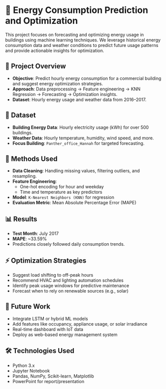 # 🔋 Energy Consumption Prediction and Optimization

This project focuses on forecasting and optimizing energy usage in buildings using machine learning techniques. We leverage historical energy consumption data and weather conditions to predict future usage patterns and provide actionable insights for optimization.

## 📌 Project Overview

- **Objective**: Predict hourly energy consumption for a commercial building and suggest energy optimization strategies.
- **Approach**: Data preprocessing → Feature engineering → KNN Regression → Forecasting → Optimization insights.
- **Dataset**: Hourly energy usage and weather data from 2016–2017.

## 📁 Dataset

- **Building Energy Data**: Hourly electricity usage (kWh) for over 500 buildings.
- **Weather Data**: Hourly temperature, humidity, wind speed, and more.
- **Focus Building**: `Panther_office_Hannah` for targeted forecasting.

## 🧪 Methods Used

- **Data Cleaning**: Handling missing values, filtering outliers, and resampling.
- **Feature Engineering**:
  - One-hot encoding for hour and weekday
  - Time and temperature as key predictors
- **Model**: `K-Nearest Neighbors (KNN)` for regression
- **Evaluation Metric**: Mean Absolute Percentage Error (MAPE)

## 📊 Results

- **Test Month**: July 2017
- **MAPE**: ~33.59%
- Predictions closely followed daily consumption trends.

## ⚡ Optimization Strategies

- Suggest load shifting to off-peak hours
- Recommend HVAC and lighting automation schedules
- Identify peak usage windows for predictive maintenance
- Forecast when to rely on renewable sources (e.g., solar)

## 🚀 Future Work

- Integrate LSTM or hybrid ML models
- Add features like occupancy, appliance usage, or solar irradiance
- Real-time dashboard with IoT data
- Deploy as web-based energy management system

## 🛠️ Technologies Used

- Python 3.x
- Jupyter Notebook
- Pandas, NumPy, Scikit-learn, Matplotlib
- PowerPoint for report/presentation

